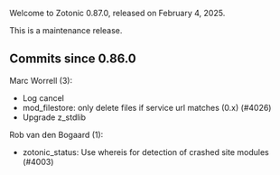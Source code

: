 Welcome to Zotonic 0.87.0, released on February 4, 2025.

This is a maintenance release.



Commits since 0.86.0
--------------------

Marc Worrell (3):

*   Log cancel
*   mod\_filestore: only delete files if service url matches (0.x) (#4026)
*   Upgrade z\_stdlib

Rob van den Bogaard (1):

*   zotonic\_status: Use whereis for detection of crashed site modules (#4003)